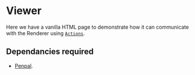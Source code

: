 # Viewer

Here we have a vanilla HTML page to demonstrate how it can communicate with the Renderer using [`Actions`](https://github.com/Open-Attestation/decentralized-renderer-react-components#actions-api).

## Dependancies required

- [Penpal](https://github.com/Aaronius/penpal).
